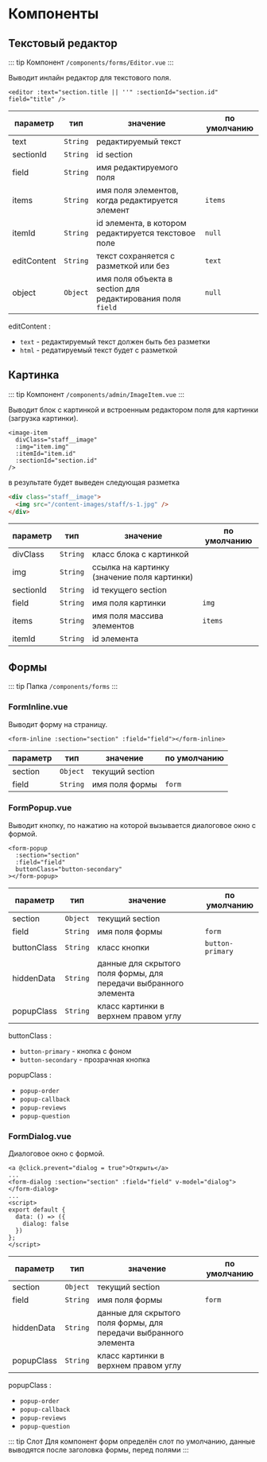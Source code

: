 # Компоненты

## Текстовый редактор

::: tip Компонент
`/components/forms/Editor.vue`
:::

Выводит инлайн редактор для текстового поля.

```vue
<editor :text="section.title || ''" :sectionId="section.id" field="title" />
```

| параметр    |   тип    | значение                                                   | по умолчанию |
| ----------- | :------: | ---------------------------------------------------------- | ------------ |
| text        | `String` | редактируемый текст                                        |
| sectionId   | `String` | id section                                                 |              |
| field       | `String` | имя редактируемого поля                                    |              |
| items       | `String` | имя поля элементов, когда редактируется элемент            | `items`      |
| itemId      | `String` | id элемента, в котором редактируется текстовое поле        | `null`       |
| editContent | `String` | текст сохраняется с разметкой или без                      | `text`       |
| object      | `Object` | имя поля объекта в section для редактирования поля `field` | `null`       |

editContent :

- `text` - редактируемый текст должен быть без разметки
- `html` - редатируемый текст будет с разметкой

## Картинка

::: tip Компонент
`/components/admin/ImageItem.vue`
:::

Выводит блок с картинкой и встроенным редактором поля для картинки (загрузка картинки).

```vue
<image-item
  divClass="staff__image"
  :img="item.img"
  :itemId="item.id"
  :sectionId="section.id"
/>
```

в результате будет выведен следующая разметка

```html
<div class="staff__image">
  <img src="/content-images/staff/s-1.jpg" />
</div>
```

| параметр  |   тип    | значение                                    | по умолчанию |
| --------- | :------: | ------------------------------------------- | ------------ |
| divClass  | `String` | класс блока с картинкой                     |              |
| img       | `String` | ссылка на картинку (значение поля картинки) |              |
| sectionId | `String` | id текущего section                         |              |
| field     | `String` | имя поля картинки                           | `img`        |
| items     | `String` | имя поля массива элементов                  | `items`      |
| itemId    | `String` | id элемента                                 |              |

## Формы

::: tip Папка
`/components/forms`
:::

### FormInline.vue

Выводит форму на страницу.

```vue
<form-inline :section="section" :field="field"></form-inline>
```

| параметр |   тип    | значение        | по умолчанию |
| -------- | :------: | --------------- | ------------ |
| section  | `Object` | текущий section |              |
| field    | `String` | имя поля формы  | `form`       |

### FormPopup.vue

Выводит кнопку, по нажатию на которой вызывается диалоговое окно с формой.

```vue
<form-popup
  :section="section"
  :field="field"
  buttonClass="button-secondary"
></form-popup>
```

| параметр    |   тип    | значение                                                         | по умолчанию     |
| ----------- | :------: | ---------------------------------------------------------------- | ---------------- |
| section     | `Object` | текущий section                                                  |                  |
| field       | `String` | имя поля формы                                                   | `form`           |
| buttonClass | `String` | класс кнопки                                                     | `button-primary` |
| hiddenData  | `String` | данные для скрытого поля формы, для передачи выбранного элемента |                  |
| popupClass  | `String` | класс картинки в верхнем правом углу                             |                  |

buttonClass :

- `button-primary` - кнопка с фоном
- `button-secondary` - прозрачная кнопка

popupClass :

- `popup-order`
- `popup-callback`
- `popup-reviews`
- `popup-question`

### FormDialog.vue

Диалоговое окно с формой.

```vue
<a @click.prevent="dialog = true">Открыть</a>
...
<form-dialog :section="section" :field="field" v-model="dialog"></form-dialog>
...
<script>
export default {
  data: () => ({
    dialog: false
  })
};
</script>
```

| параметр   |   тип    | значение                                                         | по умолчанию |
| ---------- | :------: | ---------------------------------------------------------------- | ------------ |
| section    | `Object` | текущий section                                                  |              |
| field      | `String` | имя поля формы                                                   | `form`       |
| hiddenData | `String` | данные для скрытого поля формы, для передачи выбранного элемента |              |
| popupClass | `String` | класс картинки в верхнем правом углу                             |              |

popupClass :

- `popup-order`
- `popup-callback`
- `popup-reviews`
- `popup-question`

::: tip Слот
Для компонент форм определён слот по умолчанию, данные выводятся после заголовка формы, перед полями
:::
